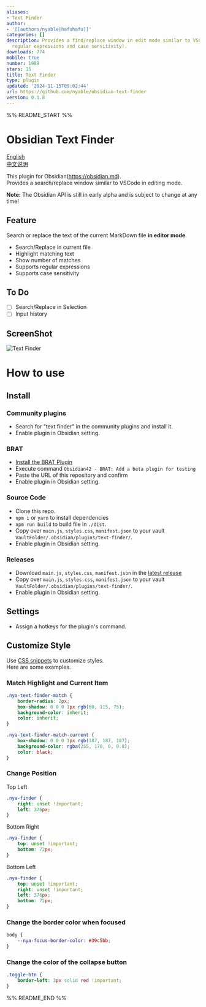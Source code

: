 ```yaml
---
aliases:
- Text Finder
author:
- '[[authors/nyable|hafuhafu]]'
categories: []
description: Provides a find/replace window in edit mode similar to VSCode (supports
  regular expressions and case sensitivity).
downloads: 774
mobile: true
number: 1989
stars: 15
title: Text Finder
type: plugin
updated: '2024-11-15T09:02:44'
url: https://github.com/nyable/obsidian-text-finder
version: 0.1.8
---
```


%% README_START %%

# Obsidian Text Finder

[English](README.md)  
[中文说明](README-zh_CN.md)

This plugin for Obsidian(https://obsidian.md).  
Provides a search/replace window similar to VSCode in editing mode.

**Note:** The Obsidian API is still in early alpha and is subject to change at any time!

## Feature

Search or replace the text of the current MarkDown file **in editor mode**.

-   Search/Replace in current file
-   Highlight matching text
-   Show number of matches
-   Supports regular expressions
-   Supports case sensitivity

## To Do

-   [ ] Search/Replace in Selection
-   [ ] Input history

## ScreenShot

![Text Finder](https://github.com/nyable/obsidian-text-finder/blob/master/screenshot/demo.gif?raw=true)

# How to use

## Install

### Community plugins

-   Search for "text finder" in the community plugins and install it.
-   Enable plugin in Obsidian setting.

### BRAT

-   [Install the BRAT Plugin](https://obsidian.md/plugins?id=obsidian42-brat)
-   Execute command `Obsidian42 - BRAT: Add a beta plugin for testing`
-   Paste the URL of this repository and confirm
-   Enable plugin in Obsidian setting.

### Source Code

-   Clone this repo.
-   `npm i` or `yarn` to install dependencies
-   `npm run build` to build file in `./dist`.
-   Copy over `main.js`, `styles.css`, `manifest.json` to your vault `VaultFolder/.obsidian/plugins/text-finder/`.
-   Enable plugin in Obsidian setting.

### Releases

-   Download `main.js`, `styles.css`, `manifest.json` in the [latest release](https://github.com/nyable/obsidian-text-finder/releases/latest)
-   Copy over `main.js`, `styles.css`, `manifest.json` to your vault `VaultFolder/.obsidian/plugins/text-finder/`.
-   Enable plugin in Obsidian setting.

## Settings

-   Assign a hotkeys for the plugin's command.

## Customize Style

Use [CSS snippets](https://help.obsidian.md/Extending+Obsidian/CSS+snippets) to customize styles.  
Here are some examples.

### Match Highlight and Current Item

```css
.nya-text-finder-match {
	border-radius: 2px;
	box-shadow: 0 0 0 1px rgb(60, 115, 75);
	background-color: inherit;
	color: inherit;
}

.nya-text-finder-match-current {
	box-shadow: 0 0 0 1px rgb(187, 187, 187);
	background-color: rgba(255, 170, 0, 0.8);
	color: black;
}
```

### Change Position

Top Left

```css
.nya-finder {
	right: unset !important;
	left: 376px;
}
```

Bottom Right

```css
.nya-finder {
	top: unset !important;
	bottom: 72px;
}
```

Bottom Left

```css
.nya-finder {
	top: unset !important;
	right: unset !important;
	left: 376px;
	bottom: 72px;
}
```

### Change the border color when focused

```css
body {
	--nya-focus-border-color: #39c5bb;
}
```

### Change the color of the collapse button

```css
.toggle-btn {
	border-left: 3px solid red !important;
}
```


%% README_END %%